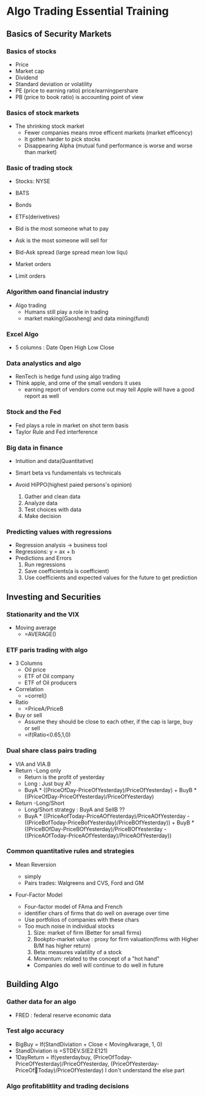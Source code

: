 
# Algo Trading Essential Training

## Basics of Security Markets

### Basics of stocks

* Price
* Market cap
* Dividend
* Standard deviation or volatility
* PE (price to earning ratio) price/earningpershare
* PB (price to book ratio) is accounting point of view

### Basics of stock markets

* The shrinking stock market
    * Fewer companies means mroe efficent markets (market efficency)
    * It gotten harder to pick stocks
    * Disappearing Alpha (mutual fund performance is worse and worse than market)

### Basic of trading stock

* Stocks: NYSE
* BATS
* Bonds
* ETFs(derivetives)

* Bid is the most someone what to pay
* Ask is the most someone will sell for
* Bid-Ask spread (large spread mean low liqu)

* Market orders
* Limit orders

### Algorithm oand financial industry

* Algo trading
    * Humans still play a role in trading
    * market making(Gaosheng) and data mining(fund)

### Excel Algo

* 5 columns : Date Open High Low Close

### Data analystics and algo

* RenTech is hedge fund using algo trading
* Think apple, and ome of the small vendors it uses
    * earning report of vendors come out may tell Apple will have a good report as well

### Stock and the Fed

* Fed plays a role in market on shot term basis
* Taylor Rule and Fed interference

### Big data in finance

* Intuition and data(Quantitative)
* Smart beta vs fundamentals vs technicals
* Avoid HiPPO(highest paied persons's opinion)

    1. Gather and clean data
    2. Analyze data
    3. Test choices with data
    4. Make decision

### Predicting values with regressions

* Regression analysis -> business tool
* Regressions: y = ax + b
* Predictions and Errors
    1. Run regressions
    2. Save coefficients(a is coefficient)
    3. Use coefficients and expected values for the future to get prediction

## Investing and Securities

### Stationarity and the VIX

* Moving average
    * =AVERAGE()

### ETF paris trading with algo

* 3 Columns 
    * Oil price
    * ETF of Oil company
    * ETF of Oil producers
* Correlation
    * =correl()
* Ratio
    * =PriceA/PriceB
* Buy or sell
    * Assume they should be close to each other, if the cap is large, buy or sell
    * =if(Ratio<0.65,1,0)

### Dual share class pairs trading

* VIA and VIA.B
* Return -Long only
    * Return is the profit of yesterday
    * Long : Just buy A?
    * BuyA * ((PriceOfDay-PriceOfYesterday)/PriceOfYesterday) + BuyB * ((PriceOfDay-PriceOfYesterday)/PriceOfYesterday)
* Return -Long/Short
    * Long/Short strategy : BuyA and SellB ??
    * BuyA * ((PriceAofToday-PriceAOfYesterday)/PriceAOfYesterday - ((PriceBofToday-PriceBofYesterday)/PriceBOfYesterday)) + BuyB * ((PriceBOfDay-PriceBOfYesterday)/PriceBOfYesterday - ((PriceAOfToday-PriceAOfYesterday)/PriceAOfYesterday))

### Common quantitative rules and strategies

* Mean Reversion
    * simply
    * Pairs trades: Walgreens and CVS, Ford and GM

* Four-Factor Model
    * Four-factor model of FAma and French
    * identifier chars of firms that do well on average over time
    * Use portfolios of companies with these chars
    * Too much noise in individual stocks
      1. Size: market of firm (Better  for small firms)
      2. Bookpto-market value : proxy for firm valuation(firms with Higher B/M has higher return)
      3. Beta: measures valatility of a stock
      4. Monentum: related to the concept of a "hot hand"
        * Companies do well will continue to do well in future

## Building Algo

### Gather data for an algo

* FRED : federal reserve economic data

### Test algo accuracy

* BigBuy = If(StandDiviation + Close < MovingAvarage, 1, 0)
* StandDiviation is =STDEV.S(E2:E121)
* 1DayReturn = If(yesterdaybuy, (PriceOfToday-PriceOfYesterday)/PriceOfYesterday, (PriceOfYesterday-PriceOfToday)/PriceOfYesterday)   I don't understand the else part
  
### Algo profitablitlity and trading decisions



